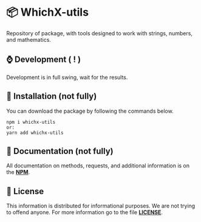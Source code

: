 # 📦 WhichX-utils
Repository of package, with tools designed to work with strings, numbers, and mathematics.

## ⌚ Development ( ! )
Development is in full swing, wait for the results.

## 🔑 Installation (not fully)
You can download the package by following the commands below.
```
npm i whichx-utils 
or:
yarn add whichx-utils
```

## 📁 Documentation (not fully)
All documentation on methods, requests, and additional information is on the **[NPM](https://www.npmjs.com/package/whichx-utils)**.

## 📃 License 

This information is distributed for informational purposes. We are not trying to offend anyone. For more information go to the file **[LICENSE](https://github.com/spelsinx/tg-userbot-js/blob/main/LICENSE)**. 

